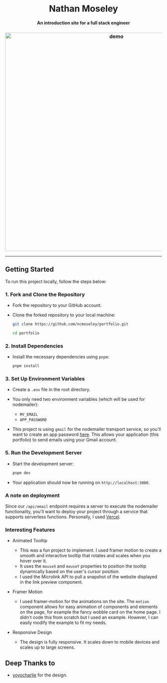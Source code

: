 <h1 align="center">Nathan Moseley</h1>

<h4 align="center">An introduction site for a full stack engineer</h4>

<h3 align="center"><img width="700" alt="demo" src="XX.png" /></h3>

---

## Getting Started

To run this project locally, follow the steps below:

### 1. Fork and Clone the Repository

- Fork the repository to your GitHub account.
- Clone the forked repository to your local machine:

  ```bash
  git clone https://github.com/ncmoseley/portfolio.git
  ```

  ```bash
  cd portfolio
  ```

### 2. Install Dependencies

- Install the necessary dependencies using `pnpm`:

  ```bash
  pnpm install
  ```

### 3. Set Up Environment Variables

- Create a `.env` file in the root directory.

- You only need two environment variables (which will be used for nodemailer):

  - `MY_EMAIL`
  - `APP_PASSWORD`

- This project is using `gmail` for the nodemailer transport service, so you'll want to create an app password [here](https://myaccount.google.com/apppasswords). This allows your application (this portfolio) to send emails using your Gmail account.

### 5. Run the Development Server

- Start the development server:

  ```bash
  pnpm dev
  ```

- Your application should now be running on `http://localhost:3000`.

### A note on deployment

Since our `/api/email` endpoint requires a server to execute the nodemailer functionality, you'll want to deploy your project through a service that supports serverless functions. Personally, I used [Vercel](https://vercel.com/).

### Interesting Features

- Animated Tooltip

  - This was a fun project to implement. I used framer motion to create a smooth and interactive tooltip that rotates and scales when you hover over it.
  - It uses the `mouseX` and `mouseY` properties to position the tooltip dynamically based on the user's cursor position.
  - I used the Microlink API to pull a snapshot of the website displayed in the link preview component.

- Framer Motion

  - I used framer-motion for the animations on the site. The `motion` component allows for easy animation of components and elements on the page, for example the fancy wobble card on the home page. I didn't code this from scratch but I used an example. However, I can easily modify the example to fit my needs.

- Responsive Design

  - The design is fully responsive. It scales down to mobile devices and scales up to large screens.

## Deep Thanks to

- [yoyocharlie](https://github.com/yoyocharlie/nextMotion) for the design.
